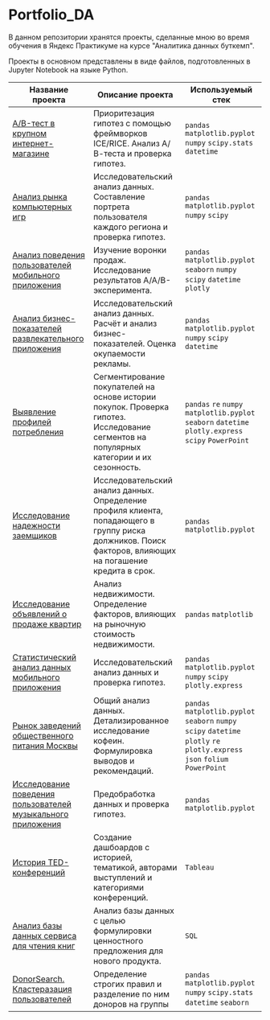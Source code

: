 # Portfolio_DA

В данном репозитории хранятся проекты, сделанные мною во время обучения в Яндекс Практикуме на курсе "Аналитика данных буткемп".  

Проекты в основном представлены в виде файлов, подготовленных в Jupyter Notebook на языке Python.

| Название проекта | Описание проекта | Используемый стек | 
| ------------- | ------------- | ------------- |
| [A/B-тест в крупном интернет-магазине](https://github.com/shipilovstas/Portfolio_DA/tree/main/A-B_test_online_store)  | Приоритезация гипотез с помощью фреймворков ICE/RICE. Анализ А/В-теста и проверка гипотез. | `pandas` `matplotlib.pyplot` `numpy` `scipy.stats` `datetime` |
| [Анализ рынка компьютерных игр](https://github.com/shipilovstas/Portfolio_DA/tree/main/Analysis_of_the_computer_games_market)  | Исследовательский анализ данных. Составление портрета пользователя каждого региона и проверка гипотез.  |	`pandas` `matplotlib.pyplot` `numpy` `scipy`  |
| [Анализ поведения пользователей мобильного приложения](https://github.com/shipilovstas/Portfolio_DA/tree/main/Analyzing_the_behavior_of_mobile_app_users)  | Изучение воронки продаж. Исследование результатов А/А/В-эксперимента.  |	`pandas` `matplotlib.pyplot` `seaborn` `numpy` `scipy` `datetime` `plotly`  |
| [Анализ бизнес-показателей развлекательного приложения](https://github.com/shipilovstas/Portfolio_DA/tree/main/Business_performance_analysis)  | Исследовательский анализ данных. Расчёт и анализ бизнес-показателей. Оценка окупаемости рекламы.  |	`pandas` `matplotlib.pyplot` `numpy` `scipy` `datetime`  |
| [Выявление профилей потребления](https://github.com/shipilovstas/Portfolio_DA/tree/main/Identification_of_consumption_profiles)  | Сегментирование покупателей на основе истории покупок. Проверка гипотез. Исследование сегментов на популярных категории и их сезонность.  |	`pandas` `re` `numpy` `matplotlib.pyplot` `seaborn` `datetime` `plotly.express` `scipy` `PowerPoint` |
| [Исследование надежности заемщиков](https://github.com/shipilovstas/Portfolio_DA/tree/main/Investigation_of_the_reliability_of_borrowers)  | Исследовательский анализ данных. Определение профиля клиента, попадающего в группу риска должников. Поиск факторов, влияющих на погашение кредита в срок.  |	`pandas` `matplotlib.pyplot`  |
| [Исследование объявлений о продаже квартир](https://github.com/shipilovstas/Portfolio_DA/tree/main/Research_of_apartment_sale_ads#исследование-объявлений-о-продаже-квартир)  | Анализ недвижимости. Определение факторов, влияющих на рыночную стоимость недвижимости.  |	`pandas` `matplotlib`  |
| [Статистический анализ данных мобильного приложения](https://github.com/shipilovstas/Portfolio_DA/tree/main/Statistical_analysis_of_mobile_application_data)  | Исследовательский анализ данных и проверка гипотез.  |	`pandas` `matplotlib.pyplot` `numpy` `scipy` `plotly.express`  |
| [Рынок заведений общественного питания Москвы](https://github.com/shipilovstas/Portfolio_DA/tree/main/The_market_of_public_catering_establishments_in_Moscow)  | Общий анализ данных. Детализированное исследование кофеин. Формулировка выводов и рекомендаций.  |	`pandas` `matplotlib.pyplot` `seaborn` `numpy` `scipy` `datetime` `plotly` `re` `plotly.express` `json` `folium` `PowerPoint`  |
| [Исследование поведения пользователей музыкального приложения](https://github.com/shipilovstas/Portfolio_DA/tree/main/User_behavior_research)  | Предобработка данных и проверка гипотез.  |	`pandas` `matplotlib.pyplot` |
| [История TED-конференций](https://public.tableau.com/app/profile/stanislav.shipilov/viz/ProjectTEDHistory/TED-)  | Создание дашбоардов с историей, тематикой, авторами выступлений и категориями конференций. |	`Tableau`  |
| [Анализ базы данных сервиса для чтения книг](https://github.com/shipilovstas/Portfolio_DA/tree/main/Analysis_of_the_database_of_the_book_reading_service)  | Анализ базы данных с целью формулировки ценностного предложения для нового продукта. |	`SQL`  |
| [DonorSearch. Кластеразация пользователей](https://github.com/shipilovstas/Portfolio_DA/tree/main/Clustering_of_users)  | Определение строгих правил и разделение по ним доноров на группы |	`pandas` `matplotlib.pyplot` `numpy` `scipy.stats` `datetime` `seaborn`  |
